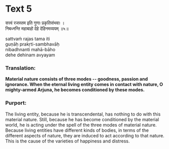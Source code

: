# Text 5

सत्त्वं रजस्तम इति गुणाः प्रकृतिसंभवाः ।  
निबध्नन्ति महाबाहो देहे देहिनमव्ययम् ॥५॥

sattvaḿ rajas tama iti  
guṇāḥ prakṛti-sambhavāḥ  
nibadhnanti mahā-bāho  
dehe dehinam avyayam



### Translation:

**Material nature consists of three modes -- goodness, passion and ignorance. When the eternal living entity comes in contact with nature, O mighty-armed Arjuna, he becomes conditioned by these modes.**

### Purport:

The living entity, because he is transcendental, has nothing to do with this material nature. Still, because he has become conditioned by the material world, he is acting under the spell of the three modes of material nature. Because living entities have different kinds of bodies, in terms of the different aspects of nature, they are induced to act according to that nature. This is the cause of the varieties of happiness and distress.